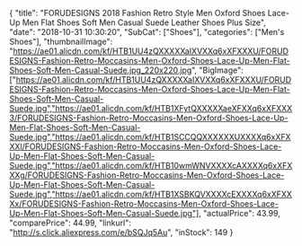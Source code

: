 {
	"title": "FORUDESIGNS 2018 Fashion Retro Style Men Oxford Shoes Lace-Up Men Flat Shoes Soft Men Casual Suede Leather Shoes Plus Size",
	"date": "2018-10-31 10:30:20",
	"SubCat": ["Shoes"],
	"categories": ["Men's Shoes"],
	"thumbnailImage": "https://ae01.alicdn.com/kf/HTB1UU4zQXXXXXaIXVXXq6xXFXXXU/FORUDESIGNS-Fashion-Retro-Moccasins-Men-Oxford-Shoes-Lace-Up-Men-Flat-Shoes-Soft-Men-Casual-Suede.jpg_220x220.jpg",
	"BigImage": ["https://ae01.alicdn.com/kf/HTB1UU4zQXXXXXaIXVXXq6xXFXXXU/FORUDESIGNS-Fashion-Retro-Moccasins-Men-Oxford-Shoes-Lace-Up-Men-Flat-Shoes-Soft-Men-Casual-Suede.jpg","https://ae01.alicdn.com/kf/HTB1XFytQXXXXXaeXFXXq6xXFXXX3/FORUDESIGNS-Fashion-Retro-Moccasins-Men-Oxford-Shoes-Lace-Up-Men-Flat-Shoes-Soft-Men-Casual-Suede.jpg","https://ae01.alicdn.com/kf/HTB1SCCQQXXXXXXUXXXXq6xXFXXXl/FORUDESIGNS-Fashion-Retro-Moccasins-Men-Oxford-Shoes-Lace-Up-Men-Flat-Shoes-Soft-Men-Casual-Suede.jpg","https://ae01.alicdn.com/kf/HTB10wmWNVXXXXcAXXXXq6xXFXXXg/FORUDESIGNS-Fashion-Retro-Moccasins-Men-Oxford-Shoes-Lace-Up-Men-Flat-Shoes-Soft-Men-Casual-Suede.jpg","https://ae01.alicdn.com/kf/HTB1XSBKQVXXXXcEXXXXq6xXFXXXx/FORUDESIGNS-Fashion-Retro-Moccasins-Men-Oxford-Shoes-Lace-Up-Men-Flat-Shoes-Soft-Men-Casual-Suede.jpg"],
	"actualPrice": 43.99,
	"comparePrice": 44.99,
	"linkurl": "http://s.click.aliexpress.com/e/bSQJq5Au",
	"inStock": 149
}
